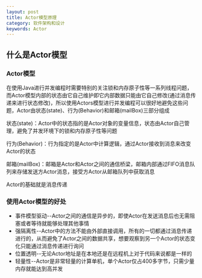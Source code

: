 ```yaml
---
layout: post
title: Actor模型原理
category: 软件架构和设计
keywords: Actor
---
```

## 什么是Actor模型
### Actor模型
在使用Java进行并发编程时需要特别的关注锁和内存原子性等一系列线程问题，而Actor模型内部的状态由它自己维护即它内部数据只能由它自己修改(通过消息传递来进行状态修改)，所以使用Actors模型进行并发编程可以很好地避免这些问题，Actor由状态(state)、行为(Behavior)和邮箱(mailBox)三部分组成

状态(state)：Actor中的状态指的是Actor对象的变量信息，状态由Actor自己管理，避免了并发环境下的锁和内存原子性等问题

行为(Behavior)：行为指定的是Actor中计算逻辑，通过Actor接收到消息来改变Actor的状态

邮箱(mailBox)：邮箱是Actor和Actor之间的通信桥梁，邮箱内部通过FIFO消息队列来存储发送方Actor消息，接受方Actor从邮箱队列中获取消息

Actor的基础就是消息传递

### 使用Actor模型的好处
* 事件模型驱动--Actor之间的通信是异步的，即使Actor在发送消息后也无需阻塞或者等待就能够处理其他事情
* 强隔离性--Actor中的方法不能由外部直接调用，所有的一切都通过消息传递进行的，从而避免了Actor之间的数据共享，想要观察到另一个Actor的状态变化只能通过消息传递进行询问
* 位置透明--无论Actor地址是在本地还是在远程机上对于代码来说都是一样的
* 轻量性--Actor是非常轻量的计算单机，单个Actor仅占400多字节，只需少量内存就能达到高并发